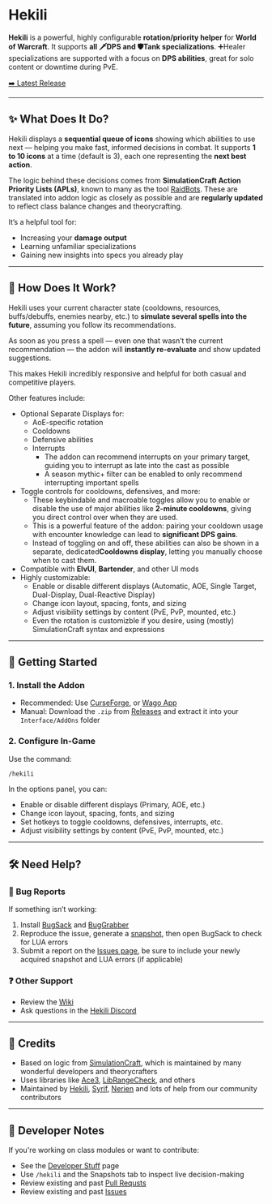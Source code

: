 # Hekili

**Hekili** is a powerful, highly configurable **rotation/priority helper** for **World of Warcraft**. It supports **all 🗡️DPS and 🛡️Tank specializations**. ➕Healer specializations are supported with a focus on **DPS abilities**, great for solo content or downtime during PvE.

[➡️ Latest Release](https://github.com/Hekili/hekili/releases/latest)

---

## ✨ What Does It Do?

Hekili displays a **sequential queue of icons** showing which abilities to use next — helping you make fast, informed decisions in combat. It supports **1 to 10 icons** at a time (default is 3), each one representing the **next best action**.

The logic behind these decisions comes from **SimulationCraft Action Priority Lists (APLs)**, known to many as the tool [RaidBots](https://www.raidbots.com/simbot). These are translated into addon logic as closely as possible and are **regularly updated** to reflect class balance changes and theorycrafting.

It’s a helpful tool for:

- Increasing your **damage output**
- Learning unfamiliar specializations
- Gaining new insights into specs you already play

---

## 🔧 How Does It Work?

Hekili uses your current character state (cooldowns, resources, buffs/debuffs, enemies nearby, etc.) to **simulate several spells into the future**, assuming you follow its recommendations.

As soon as you press a spell — even one that wasn’t the current recommendation — the addon will **instantly re-evaluate** and show updated suggestions.

This makes Hekili incredibly responsive and helpful for both casual and competitive players.

Other features include:
- Optional Separate Displays for:
  - AoE-specific rotation
  - Cooldowns
  - Defensive abilities
  - Interrupts
    - The addon can recommend interrupts on your primary target, guiding you to interrupt as late into the cast as possible
    - A season mythic+ filter can be enabled to only recommend interrupting important spells
- Toggle controls for cooldowns, defensives, and more:
  - These keybindable and macroable toggles allow you to enable or disable the use of major abilities like **2-minute cooldowns**, giving you direct control over when they are used.
  - This is a powerful feature of the addon: pairing your cooldown usage with encounter knowledge can lead to **significant DPS gains**.
  - Instead of toggling on and off, these abilities can also be shown in a separate, dedicated**Cooldowns display**, letting you manually choose when to cast them.
- Compatible with **ElvUI**, **Bartender**, and other UI mods
- Highly customizable:
  - Enable or disable different displays (Automatic, AOE, Single Target, Dual-Display, Dual-Reactive Display)
  - Change icon layout, spacing, fonts, and sizing
  - Adjust visibility settings by content (PvE, PvP, mounted, etc.)
  - Even the rotation is customizble if you desire, using (mostly) SimulationCraft syntax and expressions

---

## 🚀 Getting Started

### 1. Install the Addon

- Recommended: Use [CurseForge](https://www.curseforge.com/wow/addons/hekili), or [Wago App](https://addons.wago.io/addons/hekili)
- Manual: Download the `.zip` from [Releases](https://github.com/Hekili/hekili/releases/latest) and extract it into your `Interface/AddOns` folder

### 2. Configure In-Game

Use the command:

```
/hekili
```

In the options panel, you can:

- Enable or disable different displays (Primary, AOE, etc.)
- Change icon layout, spacing, fonts, and sizing
- Set hotkeys to toggle cooldowns, defensives, interrupts, etc.
- Adjust visibility settings by content (PvE, PvP, mounted, etc.)

---

## 🛠 Need Help?

### 🐛 Bug Reports

If something isn’t working:

1. Install [BugSack](https://www.curseforge.com/wow/addons/bugsack) and [BugGrabber](https://www.curseforge.com/wow/addons/bug-grabber)
2. Reproduce the issue, generate a [snapshot](https://github.com/Hekili/hekili/wiki/Report-An-Issue#how-do-i-get-a-snapshot), then open BugSack to check for LUA errors
3. Submit a report on the [Issues page](https://github.com/Hekili/hekili/issues/new/choose), be sure to include your newly acquired snapshot and LUA errors (if applicable)

### ❓ Other Support

- Review the [Wiki](https://github.com/Hekili/hekili/wiki)
- Ask questions in the [Hekili Discord](https://discord.gg/3vRJx5g)

---

## 🙏 Credits

- Based on logic from [SimulationCraft](https://www.simulationcraft.org/), which is maintained by many wonderful developers and theorycrafters
- Uses libraries like [Ace3](https://www.wowace.com/projects/ace3), [LibRangeCheck](https://www.wowace.com/projects/librangecheck-2-0), and others
- Maintained by [Hekili](https://github.com/Hekili), [Syrif](https://github.com/syrifgit), [Nerien](https://github.com/johnnylam88) and lots of help from our community contributors

---

## 🧪 Developer Notes

If you're working on class modules or want to contribute:

- See the [Developer Stuff](https://github.com/Hekili/hekili/wiki/Developer-Stuff) page
- Use `/hekili` and the Snapshots tab to inspect live decision-making
- Review existing and past [Pull Requsts](https://github.com/Hekili/hekili/pulls)
- Review existing and past [Issues](https://github.com/Hekili/hekili/issues)


